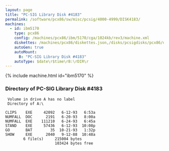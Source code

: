 ```yaml
---
layout: page
title: "PC-SIG Library Disk #4183"
permalink: /software/pcx86/sw/misc/pcsig/4000-4999/DISK4183/
machines:
  - id: ibm5170
    type: pcx86
    config: /machines/pcx86/ibm/5170/cga/1024kb/rev3/machine.xml
    diskettes: /machines/pcx86/diskettes.json,/disks/pcsigdisks/pcx86/diskettes.json
    autoGen: true
    autoMount:
      B: "PC-SIG Library Disk #4183"
    autoType: $date\r$time\rB:\rDIR\r
---
```


{% include machine.html id="ibm5170" %}

### Directory of PC-SIG Library Disk #4183

     Volume in drive A has no label
     Directory of A:\

    CLIPS    EXE     42092   6-12-93   6:53a
    NUMFALL  DOC      2191   6-20-93   8:00a
    NUMFALL  EXE    111210   6-24-93   6:45a
    STAND    EXE     57436   6-12-93  10:08p
    GO       BAT        35  10-21-93   1:32p
    SHOW     EXE      2040   9-12-88  10:48a
            6 file(s)     215004 bytes
                          103424 bytes free
